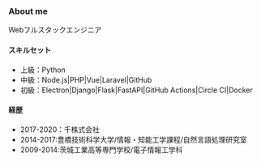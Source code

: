 ### About me
Webフルスタックエンジニア

#### スキルセット
- 上級：Python
- 中級：Node.js|PHP|Vue|Laravel|GitHub
- 初級：Electron|Django|Flask|FastAPI|GitHub Actions|Circle CI|Docker

#### 経歴
- 2017-2020：千株式会社
- 2014-2017:豊橋技術科学大学/情報・知能工学課程/自然言語処理研究室
- 2009-2014:茨城工業高等専門学校/電子情報工学科
